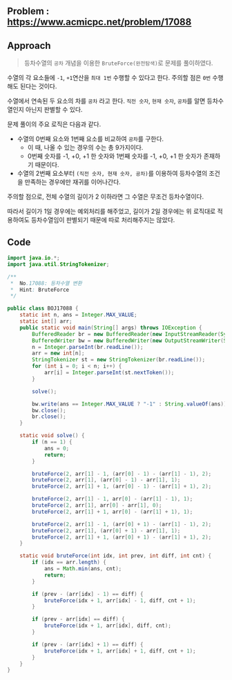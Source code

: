 ## Problem : https://www.acmicpc.net/problem/17088



## Approach

> 등차수열의 `공차` 개념을 이용한 `BruteForce(완전탐색)`로 문제를 풀이하였다.



수열의 각 요소들에 `-1`, `+1`연산을 `최대 1번` 수행할 수 있다고 한다. 주의할 점은 `0번` 수행해도 된다는 것이다.

수열에서 연속된 두 요소의 차를 `공차` 라고 한다. `직전 숫자`, `현재 숫자`, `공차`를 알면 등차수열인지 아닌지 판별할 수 있다.



문제 풀이의 주요 로직은 다음과 같다.

- 수열의 0번째 요소와 1번째 요소를 비교하여 `공차`를 구한다.
  - 이 때, 나올 수 있는 경우의 수는 총 9가지이다.
  - 0번째 숫자를 -1, +0, +1 한 숫자와 1번째 숫자를 -1, +0, +1 한 숫자가 존재하기 때문이다.
- 수열의 2번째 요소부터 `(직전 숫자, 현재 숫자, 공차)`를 이용하여 등차수열의 조건을 만족하는 경우에만 재귀를 이어나간다.



주의할 점으로, 전체 수열의 길이가 2 이하라면 그 수열은 무조건 등차수열이다.

따라서 길이가 1일 경우에는 예외처리를 해주었고, 길이가 2일 경우에는 위 로직대로 적용하여도 등차수열임이 판별되기 때문에 따로 처리해주지는 않았다.



## Code

```java
import java.io.*;
import java.util.StringTokenizer;

/**
 *  No.17088: 등차수열 변환
 *  Hint: BruteForce
 */

public class BOJ17088 {
    static int n, ans = Integer.MAX_VALUE;
    static int[] arr;
    public static void main(String[] args) throws IOException {
        BufferedReader br = new BufferedReader(new InputStreamReader(System.in));
        BufferedWriter bw = new BufferedWriter(new OutputStreamWriter(System.out));
        n = Integer.parseInt(br.readLine());
        arr = new int[n];
        StringTokenizer st = new StringTokenizer(br.readLine());
        for (int i = 0; i < n; i++) {
            arr[i] = Integer.parseInt(st.nextToken());
        }

        solve();

        bw.write(ans == Integer.MAX_VALUE ? "-1" : String.valueOf(ans));
        bw.close();
        br.close();
    }

    static void solve() {
        if (n == 1) {
            ans = 0;
            return;
        }

        bruteForce(2, arr[1] - 1, (arr[0] - 1) - (arr[1] - 1), 2);
        bruteForce(2, arr[1], (arr[0] - 1) - arr[1], 1);
        bruteForce(2, arr[1] + 1, (arr[0] - 1) - (arr[1] + 1), 2);

        bruteForce(2, arr[1] - 1, arr[0] - (arr[1] - 1), 1);
        bruteForce(2, arr[1], arr[0] - arr[1], 0);
        bruteForce(2, arr[1] + 1, arr[0] - (arr[1] + 1), 1);

        bruteForce(2, arr[1] - 1, (arr[0] + 1) - (arr[1] - 1), 2);
        bruteForce(2, arr[1], (arr[0] + 1) - arr[1], 1);
        bruteForce(2, arr[1] + 1, (arr[0] + 1) - (arr[1] + 1), 2);
    }

    static void bruteForce(int idx, int prev, int diff, int cnt) {
        if (idx == arr.length) {
            ans = Math.min(ans, cnt);
            return;
        }

        if (prev - (arr[idx] - 1) == diff) {
            bruteForce(idx + 1, arr[idx] - 1, diff, cnt + 1);
        }

        if (prev - arr[idx] == diff) {
            bruteForce(idx + 1, arr[idx], diff, cnt);
        }

        if (prev - (arr[idx] + 1) == diff) {
            bruteForce(idx + 1, arr[idx] + 1, diff, cnt + 1);
        }
    }
}
```

